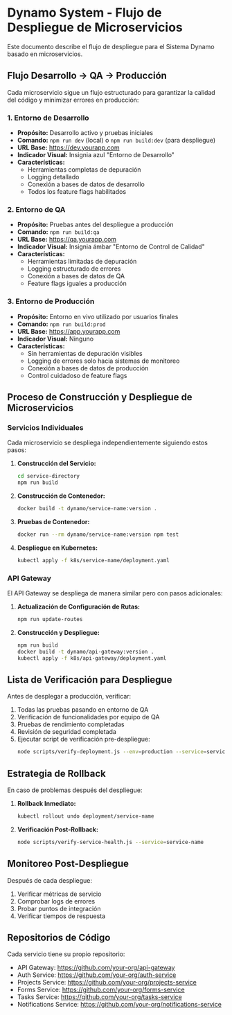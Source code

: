 
# Dynamo System - Flujo de Despliegue de Microservicios

Este documento describe el flujo de despliegue para el Sistema Dynamo basado en microservicios.

## Flujo Desarrollo → QA → Producción

Cada microservicio sigue un flujo estructurado para garantizar la calidad del código y minimizar errores en producción:

### 1. Entorno de Desarrollo

- **Propósito:** Desarrollo activo y pruebas iniciales
- **Comando:** `npm run dev` (local) o `npm run build:dev` (para despliegue)
- **URL Base:** https://dev.yourapp.com
- **Indicador Visual:** Insignia azul "Entorno de Desarrollo"
- **Características:**
  - Herramientas completas de depuración
  - Logging detallado
  - Conexión a bases de datos de desarrollo
  - Todos los feature flags habilitados

### 2. Entorno de QA

- **Propósito:** Pruebas antes del despliegue a producción
- **Comando:** `npm run build:qa`
- **URL Base:** https://qa.yourapp.com
- **Indicador Visual:** Insignia ámbar "Entorno de Control de Calidad"
- **Características:**
  - Herramientas limitadas de depuración
  - Logging estructurado de errores
  - Conexión a bases de datos de QA
  - Feature flags iguales a producción

### 3. Entorno de Producción

- **Propósito:** Entorno en vivo utilizado por usuarios finales
- **Comando:** `npm run build:prod`
- **URL Base:** https://app.yourapp.com
- **Indicador Visual:** Ninguno
- **Características:**
  - Sin herramientas de depuración visibles
  - Logging de errores solo hacia sistemas de monitoreo
  - Conexión a bases de datos de producción
  - Control cuidadoso de feature flags

## Proceso de Construcción y Despliegue de Microservicios

### Servicios Individuales

Cada microservicio se despliega independientemente siguiendo estos pasos:

1. **Construcción del Servicio:**
   ```bash
   cd service-directory
   npm run build
   ```

2. **Construcción de Contenedor:**
   ```bash
   docker build -t dynamo/service-name:version .
   ```

3. **Pruebas de Contenedor:**
   ```bash
   docker run --rm dynamo/service-name:version npm test
   ```

4. **Despliegue en Kubernetes:**
   ```bash
   kubectl apply -f k8s/service-name/deployment.yaml
   ```

### API Gateway

El API Gateway se despliega de manera similar pero con pasos adicionales:

1. **Actualización de Configuración de Rutas:**
   ```bash
   npm run update-routes
   ```

2. **Construcción y Despliegue:**
   ```bash
   npm run build
   docker build -t dynamo/api-gateway:version .
   kubectl apply -f k8s/api-gateway/deployment.yaml
   ```

## Lista de Verificación para Despliegue

Antes de desplegar a producción, verificar:

1. Todas las pruebas pasando en entorno de QA
2. Verificación de funcionalidades por equipo de QA
3. Pruebas de rendimiento completadas
4. Revisión de seguridad completada
5. Ejecutar script de verificación pre-despliegue:
   ```bash
   node scripts/verify-deployment.js --env=production --service=service-name
   ```

## Estrategia de Rollback

En caso de problemas después del despliegue:

1. **Rollback Inmediato:**
   ```bash
   kubectl rollout undo deployment/service-name
   ```

2. **Verificación Post-Rollback:**
   ```bash
   node scripts/verify-service-health.js --service=service-name
   ```

## Monitoreo Post-Despliegue

Después de cada despliegue:

1. Verificar métricas de servicio
2. Comprobar logs de errores
3. Probar puntos de integración
4. Verificar tiempos de respuesta

## Repositorios de Código

Cada servicio tiene su propio repositorio:

- API Gateway: https://github.com/your-org/api-gateway
- Auth Service: https://github.com/your-org/auth-service
- Projects Service: https://github.com/your-org/projects-service
- Forms Service: https://github.com/your-org/forms-service
- Tasks Service: https://github.com/your-org/tasks-service
- Notifications Service: https://github.com/your-org/notifications-service

